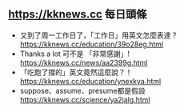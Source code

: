 ## https://kknews.cc 每日頭條

- 又到了周一工作日了，「工作日」用英文怎麼表達？
  <br>https://kknews.cc/education/39o28eg.html
- Thanks a lot 可不是 「非常感謝」!
  <br>https://kknews.cc/news/aa2399g.html
- 「吃飽了撐的」英文竟然這麼說？！
  <br>https://kknews.cc/education/ynexkya.html
- suppose、assume、presume都是假設
  <br>https://kknews.cc/science/ya2jalg.html
